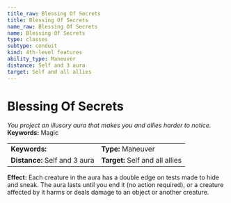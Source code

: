```yaml
---
title_raw: Blessing Of Secrets
title: Blessing Of Secrets
name_raw: Blessing Of Secrets
name: Blessing Of Secrets
type: classes
subtype: conduit
kind: 4th-level features
ability_type: Maneuver
distance: Self and 3 aura
target: Self and all allies
---
```


# Blessing Of Secrets

*You project an illusory aura that makes you and allies harder to notice.* **Keywords:** Magic

|                               |                                 |
| :---------------------------- | :------------------------------ |
| **Keywords:**                 | **Type:** Maneuver              |
| **Distance:** Self and 3 aura | **Target:** Self and all allies |

**Effect:** Each creature in the aura has a double edge on tests made to hide and sneak. The aura lasts until you end it (no action required), or a creature affected by it harms or deals damage to an object or another creature.
